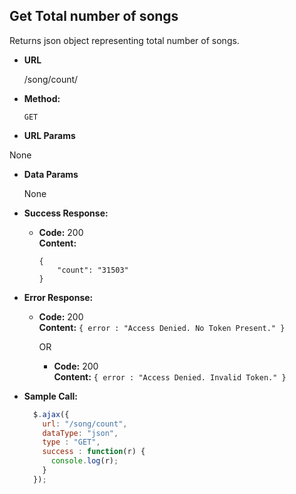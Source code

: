 **Get Total number of songs**
----
  Returns json object representing total number of songs.

* **URL**

  /song/count/

* **Method:**

  `GET`

*  **URL Params**

  None

* **Data Params**

  None

* **Success Response:**

  * **Code:** 200 <br />
    **Content:**
    ```
    {
        "count": "31503"
    }
    ```

* **Error Response:**

  * **Code:** 200 <br />
    **Content:** `{ error : "Access Denied. No Token Present." }`

    OR

    * **Code:** 200 <br />
      **Content:** `{ error : "Access Denied. Invalid Token." }`

* **Sample Call:**

  ```javascript
    $.ajax({
      url: "/song/count",
      dataType: "json",
      type : "GET",
      success : function(r) {
        console.log(r);
      }
    });
  ```
